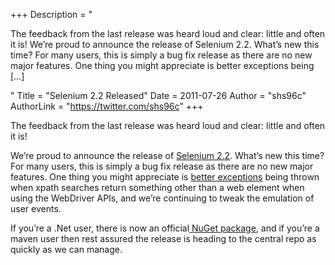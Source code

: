 +++
Description = "<p>The feedback from the last release was heard loud and clear: little and often it is! We’re proud to announce the release of Selenium 2.2. What’s new this time? For many users, this is simply a bug fix release as there are no new major features. One thing you might appreciate is better exceptions being […]</p>"
Title = "Selenium 2.2 Released"
Date = 2011-07-26
Author = "shs96c"
AuthorLink = "https://twitter.com/shs96c"
+++

<p>The feedback from the last release was heard loud and clear: little and often it is!</p>
<p>We&#8217;re proud to announce the release of <a href="http://seleniumhq.org/download/">Selenium 2.2</a>. What&#8217;s new this time? For many users, this is simply a bug fix release as there are no new major features. One thing you might appreciate is <a href="http://selenium.googlecode.com/svn/trunk/docs/api/java/org/openqa/selenium/IllegalLocatorException.html">better exceptions</a> being thrown when xpath searches return something other than a web element when using the WebDriver APIs, and we&#8217;re continuing to tweak the emulation of user events.</p>
<p>If you&#8217;re a .Net user, there is now an official<a href="http://nuget.org/List/Packages/Selenium.WebDriver"> NuGet package</a>, and if you&#8217;re a maven user then rest assured the release is heading to the central repo as quickly as we can manage.</p>

